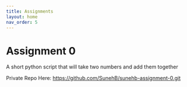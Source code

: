 ```yaml
---
title: Assignments
layout: home
nav_order: 5
---
```


# Assignment 0
A short python script that will take two numbers and add them together

Private Repo Here:
https://github.com/SunehB/sunehb-assignment-0.git 
